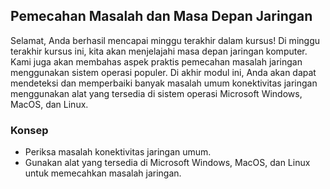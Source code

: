 ## Pemecahan Masalah dan Masa Depan Jaringan

Selamat, Anda berhasil mencapai minggu terakhir dalam kursus! Di minggu terakhir kursus ini, kita akan menjelajahi masa depan jaringan komputer. Kami juga akan membahas aspek praktis pemecahan masalah jaringan menggunakan sistem operasi populer. Di akhir modul ini, Anda akan dapat mendeteksi dan memperbaiki banyak masalah umum konektivitas jaringan menggunakan alat yang tersedia di sistem operasi Microsoft Windows, MacOS, dan Linux.

### Konsep 

* Periksa masalah konektivitas jaringan umum.
* Gunakan alat yang tersedia di Microsoft Windows, MacOS, dan Linux untuk memecahkan masalah jaringan.
